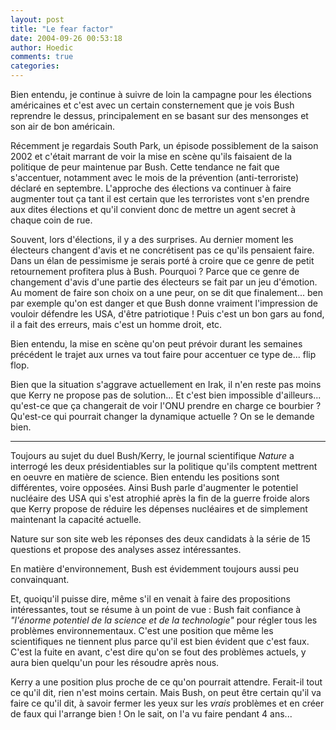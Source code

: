 ```yaml
---
layout: post
title: "Le fear factor"
date: 2004-09-26 00:53:18
author: Hoedic
comments: true
categories: 
---
```



Bien entendu, je continue à suivre de loin la campagne pour les élections américaines et c'est avec un certain consternement que je vois Bush reprendre le dessus, principalement en se basant sur des mensonges et son air de bon américain.

Récemment je regardais South Park, un épisode possiblement de la saison 2002 et c'était marrant de voir la mise en scène qu'ils faisaient de la politique de peur maintenue par Bush. Cette tendance ne fait que s'accentuer, notamment avec le mois de la prévention (anti-terroriste) déclaré en septembre. L'approche des élections va continuer à faire augmenter tout ça tant il est certain que les terroristes vont s'en prendre aux dites élections et qu'il convient donc de mettre un agent secret à chaque coin de rue.

Souvent, lors d'élections, il y a des surprises. Au dernier moment les électeurs changent d'avis et ne concrétisent pas ce qu'ils pensaient faire. Dans un élan de pessimisme je serais porté à croire que ce genre de petit retournement profitera plus à Bush. Pourquoi ? Parce que ce genre de changement d'avis d'une partie des électeurs se fait par un jeu d'émotion. Au moment de faire son choix on a une peur, on se dit que finalement... ben par exemple qu'on est danger et que Bush donne vraiment l'impression de vouloir défendre les USA, d'être patriotique ! Puis c'est un bon gars au fond, il a fait des erreurs, mais c'est un homme droit, etc.

Bien entendu, la mise en scène qu'on peut prévoir durant les semaines précédent le trajet aux urnes va tout faire pour accentuer ce type de... flip flop.

Bien que la situation s'aggrave actuellement en Irak, il n'en reste pas moins que Kerry ne propose pas de solution... Et c'est bien impossible d'ailleurs... qu'est-ce que ça changerait de voir l'ONU prendre en charge ce bourbier ? Qu'est-ce qui pourrait changer la dynamique actuelle ? On se le demande bien.

***

Toujours au sujet du duel Bush/Kerry, le journal scientifique *Nature* a interrogé les deux présidentiables sur la politique qu'ils comptent mettrent en oeuvre en matière de science. Bien entendu les positions sont différentes, voire opposées. Ainsi Bush parle d'augmenter le potentiel nucléaire des USA qui s'est atrophié après la fin de la guerre froide alors que Kerry propose de réduire les dépenses nucléaires et de simplement maintenant la capacité actuelle.

Nature  sur son site web les réponses des deux candidats à la série de 15 questions et propose des analyses assez intéressantes.

En matière d'environnement, Bush est évidemment toujours aussi peu convainquant.

Et, quoiqu'il puisse dire, même s'il en venait à faire des propositions intéressantes, tout se résume à un point de vue : Bush fait confiance à *"l'énorme potentiel de la science et de la technologie"* pour régler tous les problèmes environnementaux. C'est une position que même les scientifiques ne tiennent plus parce qu'il est bien évident que c'est faux. C'est la fuite en avant, c'est dire qu'on se fout des problèmes actuels, y aura bien quelqu'un pour les résoudre après nous.

Kerry a une position plus proche de ce qu'on pourrait attendre. Ferait-il tout ce qu'il dit, rien n'est moins certain. Mais Bush, on peut être certain qu'il va faire ce qu'il dit, à savoir fermer les yeux sur les *vrais* problèmes et en créer de faux qui l'arrange bien ! On le sait, on l'a vu faire pendant 4 ans...